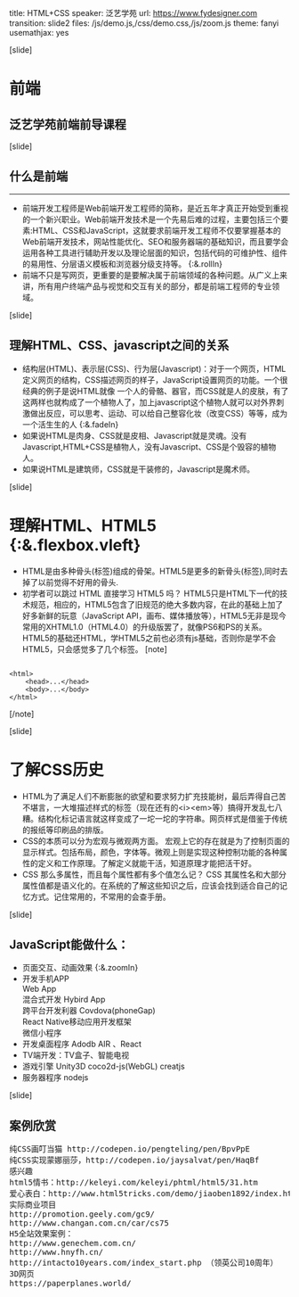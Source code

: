 title: HTML+CSS
speaker: 泛艺学苑
url: https://www.fydesigner.com
transition: slide2
files: /js/demo.js,/css/demo.css,/js/zoom.js
theme: fanyi
usemathjax: yes

[slide]
# 前端
## 泛艺学苑前端前导课程

[slide]
## 什么是前端
----
* 前端开发工程师是Web前端开发工程师的简称，是近五年才真正开始受到重视的一个新兴职业。Web前端开发技术是一个先易后难的过程，主要包括三个要素:HTML、CSS和JavaScript，这就要求前端开发工程师不仅要掌握基本的Web前端开发技术，网站性能优化、SEO和服务器端的基础知识，而且要学会运用各种工具进行辅助开发以及理论层面的知识，包括代码的可维护性、组件的易用性、分层语义模板和浏览器分级支持等。 {:&.rollIn}
* 前端不只是写网页，更重要的是要解决属于前端领域的各种问题。从广义上来讲，所有用户终端产品与视觉和交互有关的部分，都是前端工程师的专业领域。


[slide]
## 理解HTML、CSS、javascript之间的关系
* 结构层(HTML)、表示层(CSS)、行为层(Javascript)：对于一个网页，HTML定义网页的结构，CSS描述网页的样子，JavaScript设置网页的功能。一个很经典的例子是说HTML就像 一个人的骨骼、器官，而CSS就是人的皮肤，有了这两样也就构成了一个植物人了，加上javascript这个植物人就可以对外界刺激做出反应，可以思考、运动、可以给自己整容化妆（改变CSS）等等，成为一个活生生的人 {:&.fadeIn}
* 如果说HTML是肉身、CSS就是皮相、Javascript就是灵魂。没有Javascript,HTML+CSS是植物人，没有Javascript、CSS是个毁容的植物人。
* 如果说HTML是建筑师，CSS就是干装修的，Javascript是魔术师。



[slide]
# 理解HTML、HTML5 {:&.flexbox.vleft}
* HTML是由多种骨头(标签)组成的骨架。HTML5是更多的新骨头(标签),同时去掉了以前觉得不好用的骨头.
* 初学者可以跳过 HTML 直接学习 HTML5 吗？
HTML5只是HTML下一代的技术规范，相应的，HTML5包含了旧规范的绝大多数内容，在此的基础上加了好多新鲜的玩意（JavaScript API，画布、媒体播放等），HTML5无非是现今常用的XHTML1.0（HTML4.0）的升级版罢了，就像PS6和PS的关系。HTML5的基础还HTML，学HTML5之前也必须有js基础，否则你是学不会HTML5，只会感觉多了几个标签。
[note]
<pre><code class="markdown">
&lt;html&gt;
    &lt;head&gt;...&lt;/head&gt; 
    &lt;body&gt;...&lt;/body&gt; 
&lt;/html&gt;
</code></pre>
[/note]

[slide]
# 了解CSS历史
* HTML为了满足人们不断膨胀的欲望和要求努力扩充技能树，最后弄得自己苦不堪言，一大堆描述样式的标签（现在还有的&lt;i&gt;&lt;em&gt;等）搞得开发乱七八糟。结构化标记语言就这样变成了一坨一坨的字符串。网页样式是借鉴于传统的报纸等印刷品的排版。
* CSS的本质可以分为宏观与微观两方面。 
宏观上它的存在就是为了控制页面的显示样式。包括布局，颜色，字体等。微观上则是实现这种控制功能的各种属性的定义和工作原理。了解定义就能干活，知道原理才能把活干好。
* CSS 那么多属性，而且每个属性都有多个值怎么记？
CSS 其属性名和大部分属性值都是语义化的。在系统的了解这些知识之后，应该会找到适合自己的记忆方式。记住常用的，不常用的会查手册。

[slide]




## JavaScript能做什么：
* 页面交互、动画效果 {:&.zoomIn}
* 开发手机APP <br>
Web App  <br>
混合式开发 Hybird App<br>
跨平台开发利器 Covdova(phoneGap)<br>
React Native移动应用开发框架<br>
微信小程序
* 开发桌面程序 Adodb AIR 、React
* TV端开发：TV盒子、智能电视
* 游戏引擎 Unity3D coco2d-js(WebGL)  creatjs
* 服务器程序 nodejs

[slide]
## 案例欣赏
<note>
<pre>
纯CSS画叮当猫 http://codepen.io/pengteling/pen/BpvPpE 
纯CSS实现蒙娜丽莎，http://codepen.io/jaysalvat/pen/HaqBf
感兴趣
html5情书：http://keleyi.com/keleyi/phtml/html5/31.htm
爱心表白：http://www.html5tricks.com/demo/jiaoben1892/index.html
实际商业项目 
http://promotion.geely.com/gc9/ 
http://www.changan.com.cn/car/cs75
H5全站效果案例：
http://www.genechem.com.cn/
http://www.hnyfh.cn/
http://intacto10years.com/index_start.php （领英公司10周年）
3D网页
https://paperplanes.world/
</pre>
</note>